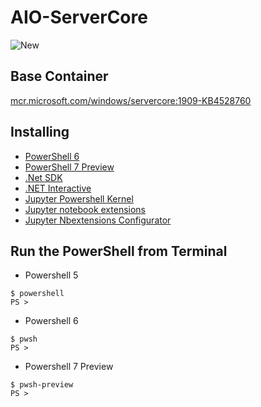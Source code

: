 # AIO-ServerCore
![New](https://user-images.githubusercontent.com/20841864/74675308-9d3c4980-51f6-11ea-9191-a2ab664c853b.jpg)

## Base Container
 [mcr.microsoft.com/windows/servercore:1909-KB4528760](https://hub.docker.com/_/microsoft-windows-servercore)

## Installing
- [PowerShell 6](https://github.com/PowerShell/PowerShell)
- [PowerShell 7 Preview](https://github.com/PowerShell/PowerShell)
- [.Net SDK](https://github.com/dotnet/sdk)
- [.NET Interactive](https://github.com/dotnet/interactive)
- [Jupyter Powershell Kernel](https://github.com/vors/jupyter-powershell)
- [Jupyter notebook extensions](https://github.com/ipython-contrib/jupyter_contrib_nbextensions)
- [Jupyter Nbextensions Configurator](https://github.com/Jupyter-contrib/jupyter_nbextensions_configurator)

## Run the PowerShell from Terminal
- Powershell 5
```
$ powershell
PS >
```
- Powershell 6
```
$ pwsh
PS >
```
- Powershell 7 Preview
```
$ pwsh-preview
PS >
```
